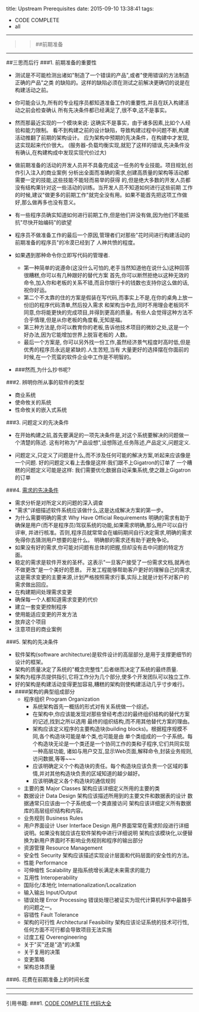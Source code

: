 title: Upstream Prerequisites
date: 2015-09-10 13:38:41
tags:
- CODE COMPLETE
- all
---
>> ##前期准备

***
##三思而后行
###1. 前期准备的重要性
* 测试是不可能检测出诸如"制造了一个错误的产品",或者"使用错误的方法制造正确的产品"之类
  的缺陷的。这样的缺陷必须在测试之前解决更确切的说是在构建活动之前。
* 你可能会认为,所有的专业程序员都知道准备工作的重要性,并且在跃入构建活动之前会检查确认
  所有先决条件都已经满足了,很不幸,这不是事实。
 * 然而那最近实现的一个模块来说: 这确实不是事实，由于诸多因素,比如个人经验和能力限制。
   看不到构建之前的设计缺陷，导致构建过程中问题不断,构建活动推翻了前期的架构设计。
   应为架构中预期的先决条件，在构建中才发现,这实现起来代价很大。
   (服务器-负载均衡实现,就犯了这样的错误,先决条件没有确认,在构建构成中发现实现代价过大)
 * 做前期准备的活动的开发人员并不具备完成这一任务的专业技能。项目规划,创作引入注入的商业案例
   分析出全面而准确的需求,创建高质量的架构等活动都需要一定的技能,这些技能不能轻而易举的获得
   的,但是绝大多数的开发人员都没有结构果针对这一些活动的训练。当开发人员不知道如何进行这些前期
   工作的时候,建议"做更多的前期工作"就完全没有用。如果不能首先把这项工作做好,那么做再多也没有意义。
 * 有一些程序员确实知道如何进行前期工作,但是他们并没有做,因为他们不能抵抗"尽快开始编码"的欲望
 * 程序员不做准备工作的最后一个原因,管理者们对那些"花时间进行构建活动的前期准备的程序员"的冷漠已经到了
   人神共愤的程度。
 * 如果遇到那种命令你立即写代码的管理者.
   * 第一种简单的说遵命(这没什么可怕的,老手当然知道他在说什么)这种回答很糟糕,你可以有几种跟好的替代方案
     首先,你可以断然拒绝以这种无效的命令,加入你和老板的关系不错,而且你银行卡的钱数也支持你这么做的话,
     祝你好运。
   * 第二个不太靠的住的方案是假装在写代码,而事实上不是,在你的桌角上放一份旧的程序代码清单,然后投入需求
     和架构当中去,同时不用理会老板同不同意,你将能更快的完成项目,并得到更高的质量。有些人会觉得这种方法不
     合乎情理,但是从你老板的角度看,无知是福。
   * 第三种方法是,你可以教育你的老板,告诉他技术项目的微妙之处,这是一个好办法,因为它能增加世界上脱盲老板的
     人数。
   * 最后一个方案是, 你可以另外找一份工作,虽然经济景气程度时高时低,但是优秀的程序员永远是紧缺的.人生苦短,当有
     大量更好的选择摆在你面前的时候,在一个荒蛮的软件企业中工作是不明智的。
   
* ###然而,为什么抄书呢? 
   
###2. 辨明你所从事的软件的类型
* 商业系统
* 使命攸关的系统
* 性命攸关的嵌入式系统

###3. 问题定义的先决条件
* 在开始构建之前,首先要满足的一项先决条件是,对这个系统要解决的问题做一个清楚的陈述.
  这有时称为"产品设想",设想陈述,任务陈述,产品定义,问题定义.

* 问题定义,只定义了问题是什么,而不涉及任何可能的解决方案,听起来应该像是一个问题.
  好的问题定义看上去像是这样:我们跟不上Gigatron的订单了
  一个糟糕的问题定义可能是这样: 我们需要优化数据自动采集系统,使之跟上Gigatron的订单
  
###4. [需求的先决条件](/2015/09/10/Requirements/)
* 需求分析是对所定义的问题的深入调查
* "需求"详细描述软件系统应该做什么,这是达成解决方案的第一步。
* 为什么需要明确的需求 Why Have Official Requirements
  明确的需求有助于确保是用户(而不是程序员)驾驭系统的功能,如果需求明确,那么用户可以自行评审,
  并进行核准。否则,程序员就常常会在编码期间自行决定需求,明确的需求免得你去猜测用户想要的是什么。
  明确额的需求还有助于避免争论。
* 如果没有好的需求,你可能对问题有总体的把握,但却没有击中问题的特定方面。
* 稳定的需求是软件开发的圣杯。这表示"一旦客户接受了一份需求文档,就再也不做更改"是一个美好的愿景。
  开发工程能够帮助客户更好的理解自己的需求,这是需求变更的主要来源,计划严格按照需求行事,实际上就是计划不对客户的需求做出回应。
* 在构建期间处理需求变更
 * 确保每一个人都知道需求变更的代价
 * 建立一套变更控制程序
 * 使用能适应变更的开发方法
 * 放弃这个项目
 * 注意项目的商业案例
 
###5. 架构的先决条件
* 软件架构(software architecture)是软件设计的高层部分,是用于支撑更细节的设计的框架。
* 架构的质量决定了系统的"概念完整性",后者继而决定了系统的最终质量.
* 架构为程序员提供指引,它将工作分为几个部分,使多个开发团队可以独立工作.
* 好的架构是构建活动变得更加容易,糟糕的架构则使构建活动几乎寸步难行。
* ####架构的典型组成部分
  * 程序组织 Program Organization
    * 系统架构首先一概括的形式对有关系统做一个综述。
    * 在架构中,你应该能发现对那些曾经考虑过的最终组织结构的替代方案的记述,找到之所以选用
      最终的组织结构,而不用其他替代方案的理由。
    * 架构应该定义程序的主要构造块(building blocks)。根据程序规模不同,各个构造块可能是单个类,也可能是由
      单个类组成的一个子系统。每个构造块无论是一个类还是一个协同工作的类和子程序,它们共同实现一种高层功能,
      诸如与用户交互,显示Web页面,解释命令,封装业务规则,访问数据,等等~~~
    * 应该明确定义个个构造块的责任。每个构造块应该负责一个区域的事情,并对其他构造块负责的区域知道的越少越好。
    * 应该明确定义各个构造块的通信规则
  * 主要的类 Major Classes
    架构应该详细定义所用的主要的类
  * 数据设计 Data Design
    架构应该描述所用到的主要文件和数据表的设计
    数据通常只应该由一个子系统或一个类直接访问
    架构应该详细定义所有数据库的高层组织结构和内容。
  * 业务规则 Business Rules
  * 用户界面设计 User Interface Design
    用户界面常常在需求阶段进行详细说明。如果没有就应该在软件架构中进行详细说明
    架构应该模块化,以便替换为新用户界面时不影响业务规则和程序的输出部分
  * 资源管理 Resource Management
  * 安全性 Security
    架构应该描述实现设计层面和代码层面的安全性的方法。
  * 性能 Performance
  * 可伸缩性 Scalability
    是指系统增长满足未来需求的能力
  * 互用性 Interoperability
  * 国际化/本地化  Internationalization/Localization
  * 输入输出 Input/Output
  * 错误处理 Error Processing
    错误处理已被证实为现代计算机科学中最棘手的问题之一。
  * 容错性 Fault Tolerance
  * 架构的可行性 Architectural Feasibility
    架构应该论证系统的技术可行性,任何方面不可行都会导致项目无法实施
  * 过度工程 Overengineering
  * 关于"买"还是"造"的决策
  * 关于复用的决策
  * 变更策略
  * 架构总体质量
    
  
    
###6. 花费在前期准备上的时间长度

***
***
引用书籍:
###1. [CODE COMPLETE 代码大全](http://www.amazon.cn/%E4%BB%A3%E7%A0%81%E5%A4%A7%E5%85%A8-%E5%8F%B2%E8%92%82%E5%A4%AB%E2%80%A2%E8%BF%88%E5%85%8B%E5%BA%B7%E5%A5%88%E5%B0%94/dp/B0061XKRXA/ref=sr_1_1?ie=UTF8&qid=1441693546&sr=8-1&keywords=%E4%BB%A3%E7%A0%81%E5%A4%A7%E5%85%A8)
